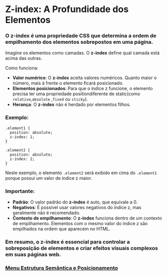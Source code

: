 # Z-index: A Profundidade dos Elementos

### O z-index é uma propriedade CSS que determina a ordem de empilhamento dos elementos sobrepostos em uma página.

Imagine os elementos como camadas. O **z-index** define qual camada está acima das outras.

Como funciona:

- **Valor numérico**: O **z-index** aceita valores numéricos. Quanto maior o número, mais à frente o elemento ficará posicionado.
- **Elementos posicionados**: Para que o índice z funcione, o elemento precisa ter uma propriedade positiondiferente de static(como `relative`,`absolute` ,`fixed` ou `sticky`).  
- **Herança**: O **z-index** não é herdado por elementos filhos.

### Exemplo:

```
.element1 {
  position: absolute;
  z-index: 1;
}

.element2 {
  position: absolute;
  z-index: 2;
}
```
Neste exemplo, o elemento `.element2` será exibido em cima do `.element1` porque possui um valor de índice z maior.

### Importante:

- **Padrão**: O valor padrão do **z-index** é auto, que equivale a 0.
- **Negativos**: É possível usar valores negativos do índice z, mas geralmente não é recomendado.
- **Contexto de empilhamento**: O **z-index** funciona dentro de um contexto de empilhamento. Elementos com o mesmo valor do índice z são empilhados na ordem que aparecem no HTML.

### Em resumo, o **z-index** é essencial para controlar a sobreposição de elementos e criar efeitos visuais complexos em suas páginas web.

### [Menu Estrutura Semântica e Posicionamento](menu.md)